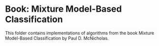 # Book: Mixture Model-Based Classification
This folder contains implementations of algorithms from the book Mixture Model-Based Classification by Paul D. McNicholas.